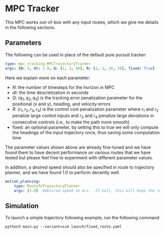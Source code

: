 # MPC Tracker

This MPC works out-of-box with any input routes, which we give me details in the following sections.

## Parameters
The following can be used in place of the default pure pursuit tracker:
```yaml
type: mpc_tracking.MPCTrajectoryTracker
args: {N: 5, dt: 1.0, Q: [1, 1, 50], R: [1, 1, 10, 10], fixed: True} 
```
Here we explain more on each parameter:

- $N$: the number of timesteps for the horizon in MPC
- $dt$: the time descretization in seconds
- $Q$: $(q_1, q_2, q_3)$ is the tracking error penalization parameter for the positional (x and y), heading, and velocity errors
- $R$: $(r_1, r_2, r_3, r_4)$ is the control cost penalization parameter where $r_1$ and $r_2$ penalize large control inputs and $r_3$ and $r_4$ penalize large deviations in consecutive controls (i.e., to make the path more smooth)
- fixed: an optional parameter, by setting this to true we will only compute the headings of the input trajectory once, thus saving some computation time

The parameter values shown above are already fine-tuned and we have found them to have decent performance on various routes that we have tested but please feel free to experiment with different parameter values.

In addition, a desired speed should also be specified in route to trajectory planner, and we have found 1.0 to perform decently well.
```yaml
motion_planning:
    type: RouteToTrajectoryPlanner
    args: [1.0]  #desired speed in m/s.  If null, this will keep the route untimed for the trajectory tracker
```

## Simulation
To launch a simple trajectory following example, run the following command
```
python3 main.py --variant=sim launch/fixed_route.yaml
```


